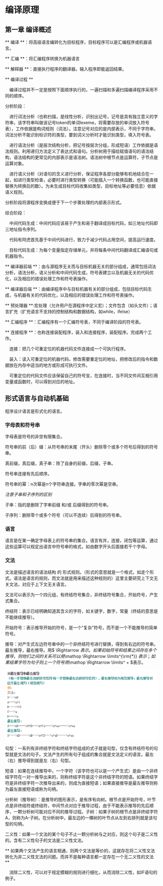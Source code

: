 # 编译原理

## 第一章 编译概述

** 编译 **：将高级语言编转化为目标程序，目标程序可以是汇编程序或机器语言。

** 汇编 **：将汇编程序转换为机器语言

** 解释器 **：直接执行程序的翻译器。输入程序即能返回结果。


** 编译过程 **

&emsp;编译过程并不一定是按照下面顺序执行的，一遍扫描和多遍扫描编译程序采用不同的顺序。

分析阶段：

&emsp;进行词法分析（也称扫描，是线性分析，识别出记号，记号是具有独立意义的字符串，该字符串叫做该记号token的单词lexeme，将需要存放的单词放入符号表），工作依据是构词规则（词法）。注意记号对应的是内部表示，不同于字符串。词法分析不能识别标识符的类型，要到词义分析时才能识别类型，填入符号表。

&emsp;进行语法分析（是层次结构分析，把记号按层次分组，形成短语）工作依据是语法规则。利用递归方法定义了表达式和语句。分析树用于描绘赋值语句的语法结构，语法结构的更常见的内部表示是语法树。语法树中根节点是运算符，子节点是运算对象。

&emsp;进行语义分析（对语句的含义进行分析，保证程序各部分能够有机地结合在一起，如进行类型检查，必要时进行类型转换（可能插入一个转换函数，也可能直接替换为转换后的数）。为未生成目标代码收集如类型，目标地址等必要信息）依据语义规则。

分析阶段将源程序变换成便于下一个步骤处理的内部表示形式。

综合阶段：

&emsp;中间代码生成：中间代码应该易于产生和易于翻译成目标代码，如三地址代码即三地址指令序列。

&emsp;代码有阿虎首先基于中间代码进行，致力于减少代码占用空间，提高运行速度。

&emsp;目标代码生成：为每个变量指定存储单元，并将每条中间代码翻译成汇编语句或机器指令。

** 编译器前端 **：由与源程序无关而与目标机器无关的部分组成，通常包括词法分析，语法分析，语义分析和中间代码生成，符号表建立以及机器无关的代码优化，以及相应的错误处理工作和符号表操作。

** 编译器后端 **：由编译程序中与目标机器有关的部分组成，包括目标代码生成，与机器有关的代码优化，以及相应的错误处理工作和符号表操作。

** 预处理器 **:宏处理（允许用户在源程序中定义宏）；文件包含（如头文件）；语言扩充（扩充语言不支持的控制结构和数据结构，如while，ifelse）

** 汇编程序 **：汇编程序有一个汇编符号表，不同于编译阶段的符号表。

** 连接程序 **：也称连接装配程序，装入和连接程序，装配程序。完成两个工作。

&emsp;连接：把几个可重定位的机器代码文件连接成一个可执行程序。

&emsp;装入：读入可重定位的机器代码，修改需要重定位的地址，把修改后的指令和数据放在内存中适当的地方或形成可执行文件。

&emsp;可重定位的代码文件应该保留自己的符号宝，在连接时，当不同文件间互相引用变量或函数时，可以得到对应的地址。


## 形式语言与自动机基础

程序设计语言是形式化的语言。

### 字母表和符号串

字母表是符号的非空有限集合。

符号串的前（后）缀：从符号串的末尾（开头）删除零个或多个符号后得到的符号串。

真前缀，真后缀，真子串：除了自身的前缀，后缀，子串。

符号串连接有先后顺序。

符号串的幂：n次幂是n个字符串连接。字串的零次幂是空串。

*注意子串和子序列的区别*

子串：指的是删除了字串前缀 和/或 后缀得到的符号串。

子序列：删除零个或多个符号（可以不连续）后得到的符号串。

### 语言

语言是在某一确定字母表上的符号串的集合。语言有并，连接，闭包等运算，通过这些运算可以规定出语言中符号串的格式，如由数字开头后面接若干个字母。

### 文法

文法是描述语言的语法结构 的 形式规则。（形式的意思就是一个格式，如走个形式。语法是语言的规则，而文法就是用来描述这种规则的）这里主要研究上下文无关文法，对应于上下文无关语言。

文法可以表示为一个四元组，有终结符号集合，非终结符号集合，开始符号，产生式集合。

终结符：表示已经明确知道其含义的字符，如关键字，数字，常量（终结的意思是不能继续推导）。

开始符号：表示推导开始的符号，是一个“复杂”符号，而不是一个不能推导的简单符号。

推导：对产生式左边符号串中的一个非终结符号进行替换，得到有右边的符号串。最左推导，最右推导。用$ \Rightarrow $表示。如果初始符号和结果之间存在多个推导，则他们之间的关系可以用$\mathop  \Rightarrow \limits^{\rm{*}} $表示；如果结果字符为句子则上一个符号用$\mathop  \Rightarrow \limits^ +  $表示。

![最左推导与最右推导](LmRm.png)

句型：一系列有非终结字符和终结字符组成的式子就是句型，仅含有终结符号的句型就是文法的句子。文法产生的所有句子组成的集合就是文法定义的语言。最左（右）推导得到就是左（右）句型。

短语：如果在连续推导中，一个字符（该字符也可以是一个产生式）是由一个非终结字符在一对一推导出来的，则称终结字符是这个非终结字符的短语。如果终结字符是非终结字符一次推导出来的，则成为直接短语；如果直接推导是最左推导则称为最左直接短语或称为句柄。

分析树（推导树）：是推导的图形表示，是有序有向树。根节点是开始符号，叶节点是非终结符或终结符，中间节点对应于推导过程，由于不能表示推导的先后顺序，一颗分析树可能对应不同的推导过程。子树：如果子树的根节点是非终结字符A，则称为A-子树。在分析树中，最左边的一棵树的叶节点从左到右排列就是该句型的句柄。

二义性：如果一个文法的某个句子不止一颗分析树与之对应，则这个句子是二义性的。含有二义性句子的文法是二义性文法。

** 如果两个文法产生的语言相通，则两个文法是等价的，这就存在将二义性文法转化为非二义性文法的问题。而并不是每种语言都一定存在一个无二义性的文法 **

&emsp;消除二义性，可以对于规定模糊的规则进行细化，从而消除二义性，如IF语句的例子。


